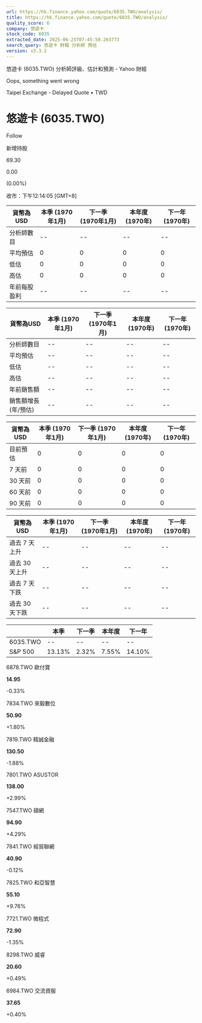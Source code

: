 ```yaml
---
url: https://hk.finance.yahoo.com/quote/6035.TWO/analysis/
title: https://hk.finance.yahoo.com/quote/6035.TWO/analysis/
quality_score: 6
company: 悠遊卡
stock_code: 6035
extracted_date: 2025-06-25T07:45:50.263773
search_query: 悠遊卡 財報 分析師 預估
version: v3.3.2
---
```


悠遊卡 (6035.TWO) 分析師評級、估計和預測 - Yahoo 財經


Oops, something went wrong

 

Taipei Exchange - Delayed Quote • TWD 

# 悠遊卡 (6035.TWO)

Follow

 

新增持股

69.30

0.00

(0.00%)

收市：下午12:14:05 [GMT+8]

| 貨幣為USD | 本季 (1970年1月) | 下一季 (1970年1月) | 本年度 (1970年) | 下一年 (1970年) |
| --- | --- | --- | --- | --- |
| 分析師數目 | -- | -- | -- | -- |
| 平均預估 | 0 | 0 | 0 | 0 |
| 低估 | 0 | 0 | 0 | 0 |
| 高估 | 0 | 0 | 0 | 0 |
| 年前每股盈利 | -- | -- | -- | -- |

| 貨幣為USD | 本季 (1970年1月) | 下一季 (1970年1月) | 本年度 (1970年) | 下一年 (1970年) |
| --- | --- | --- | --- | --- |
| 分析師數目 | -- | -- | -- | -- |
| 平均預估 | -- | -- | -- | -- |
| 低估 | -- | -- | -- | -- |
| 高估 | -- | -- | -- | -- |
| 年前銷售額 | -- | -- | -- | -- |
| 銷售額增長 (年/預估) | -- | -- | -- | -- |

| 貨幣為USD | 本季 (1970年1月) | 下一季 (1970年1月) | 本年度 (1970年) | 下一年 (1970年) |
| --- | --- | --- | --- | --- |
| 目前預估 | 0 | 0 | 0 | 0 |
| 7 天前 | 0 | 0 | 0 | 0 |
| 30 天前 | 0 | 0 | 0 | 0 |
| 60 天前 | 0 | 0 | 0 | 0 |
| 90 天前 | 0 | 0 | 0 | 0 |

| 貨幣為USD | 本季 (1970年1月) | 下一季 (1970年1月) | 本年度 (1970年) | 下一年 (1970年) |
| --- | --- | --- | --- | --- |
| 過去 7 天上升 | -- | -- | -- | -- |
| 過去 30 天上升 | -- | -- | -- | -- |
| 過去 7 天下跌 | -- | -- | -- | -- |
| 過去 30 天下跌 | -- | -- | -- | -- |

|  | 本季 | 下一季 | 本年度 | 下一年 |
| --- | --- | --- | --- | --- |
| 6035.TWO | -- | -- | -- | -- |
| S&P 500 | 13.13% | 2.32% | 7.55% | 14.10% |

6878.TWO  歐付寶

**14.95**

-0.33%

7834.TWO  來毅數位

**50.90**

+1.80%

7819.TWO  精誠金融

**130.50**

-1.88%

7801.TWO  ASUSTOR

**138.00**

+2.99%

7547.TWO  碩網

**94.90**

+4.29%

7841.TWO  經貿聯網

**40.90**

-0.12%

7825.TWO  和亞智慧

**55.10**

+9.76%

7721.TWO  微程式

**72.90**

-1.35%

8298.TWO  威睿

**20.60**

+0.49%

6984.TWO  交流資服

**37.65**

+0.40%